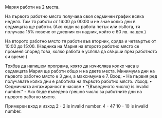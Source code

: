 Мария работи на 2 места.

На първото работно място получава своя седмичен график всяка неделя. Там тя работи от 16:00 до 00:00 и не знае колко дни в седмицата ще работи. (Ако ходи на работа петък или събота, тя получава 15% повече от дневния си надник, който е 60 лв. на ден.)

На второто работно място тя работи във вторник, сряда и четвъртък от 10:00 до 15:00. (Надника на Мария на второто работно място се променя според това, колко работа е успяла да свърши през работното си време.)

Трябва да напишем програма, която да изчислява колко часа в седмицата Мария ще работи общо и на двете места. Минимума дни на първото работно място е 3 дни, а максимума е 7. Вход: • На първия ред получавате колко дни е работила на първото работно място. Изход: • Седмичната ангажираност в часове • “{Въведеното число} is invalid number.” - Ако бъде въведено грешно число за работните дни на първото работно място.

Примерен вход и изход 2 - 2 is invalid number. 4 - 47 10 - 10 is invalid number.
